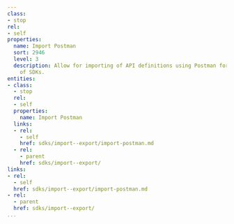 ```yaml
---
class:
- stop
rel:
- self
properties:
  name: Import Postman
  sort: 2946
  level: 3
  description: Allow for importing of API definitions using Postman format, for generation
    of SDKs.
entities:
- class:
  - stop
  rel:
  - self
  properties:
    name: Import Postman
  links:
  - rel:
    - self
    href: sdks/import--export/import-postman.md
  - rel:
    - parent
    href: sdks/import--export/
links:
- rel:
  - self
  href: sdks/import--export/import-postman.md
- rel:
  - parent
  href: sdks/import--export/
...
```

